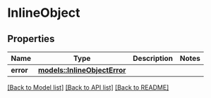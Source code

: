 # InlineObject

## Properties

Name | Type | Description | Notes
------------ | ------------- | ------------- | -------------
**error** | [**models::InlineObjectError**](inline_object_error.md) |  | 

[[Back to Model list]](../README.md#documentation-for-models) [[Back to API list]](../README.md#documentation-for-api-endpoints) [[Back to README]](../README.md)


